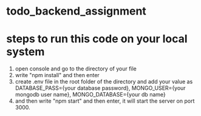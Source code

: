 # todo_backend_assignment
# steps to run this code on your local system
1. open console and go to the directory of your file
2. write "npm install" and then enter
3. create .env file in the root folder of the directory and add your value as
    DATABASE_PASS={your database password},
    MONGO_USER={your mongodb user name},
    MONGO_DATABASE={your db name}
4. and then write "npm start" and then enter, it will start the server on port 3000.
